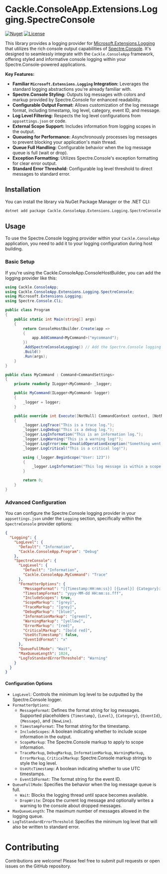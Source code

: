 ﻿# Cackle.ConsoleApp.Extensions.Logging.SpectreConsole

[![Nuget](https://img.shields.io/nuget/v/Cackle.ConsoleApp)](https://www.nuget.org/packages/Cackle.ConsoleApp.Extensions.Logging.SpectreConsole)
[![License](https://img.shields.io/github/license/mrUlrik/Cackle.ConsoleApp)](https://github.com/mrUlrik/Cackle.ConsoleApp/blob/main/LICENSE)

This library provides a logging provider for [Microsoft.Extensions.Logging](https://docs.microsoft.com/en-us/dotnet/core/extensions/logging) that utilizes the rich console output capabilities of [Spectre.Console](https://spectreconsole.net/). It's designed to seamlessly integrate with the `Cackle.ConsoleApp` framework, offering styled and informative console logging within your Spectre.Console-powered applications.

**Key Features:**

* **Familiar `Microsoft.Extensions.Logging` Integration:** Leverages the standard logging abstractions you're already familiar with.
* **Spectre.Console Styling:** Outputs log messages with colors and markup provided by Spectre.Console for enhanced readability.
* **Configurable Output Format:** Allows customization of the log message format, including timestamp, log level, category, event ID, and message.
* **Log Level Filtering:** Respects the log level configurations from `appsettings.json` or code.
* **External Scope Support:** Includes information from logging scopes in the output.
* **Queueing for Performance:** Asynchronously processes log messages to prevent blocking your application's main thread.
* **Queue Full Handling:** Configurable behavior when the log message queue is full (wait or drop).
* **Exception Formatting:** Utilizes Spectre.Console's exception formatting for clear error output.
* **Standard Error Threshold:** Configurable log level threshold to direct messages to standard error.

## Installation

You can install the library via NuGet Package Manager or the .NET CLI:

```bash
dotnet add package Cackle.ConsoleApp.Extensions.Logging.SpectreConsole
```

## Usage

To use the Spectre.Console logging provider within your `Cackle.ConsoleApp` application, you need to add it to your logging configuration during host building.

### Basic Setup

If you're using the Cackle.ConsoleApp.ConsoleHostBuilder, you can add the logging provider like this:
```csharp
using Cackle.ConsoleApp;
using Cackle.ConsoleApp.Extensions.Logging.SpectreConsole;
using Microsoft.Extensions.Logging;
using Spectre.Console.Cli;

public class Program
{
    public static int Main(string[] args)
    {
        return ConsoleHostBuilder.Create(app =>
        {
            app.AddCommand<MyCommand>("mycommand");
        })
        .AddSpectreConsoleLogging() // Add the Spectre.Console logging provider
        .Build()
        .Run(args);
    }
}

public class MyCommand : Command<CommandSettings>
{
    private readonly ILogger<MyCommand> _logger;

    public MyCommand(ILogger<MyCommand> logger)
    {
        _logger = logger;
    }

    public override int Execute([NotNull] CommandContext context, [NotNull] CommandSettings settings)
    {
        _logger.LogTrace("This is a trace log.");
        _logger.LogDebug("This is a debug log.");
        _logger.LogInformation("This is an information log.");
        _logger.LogWarning("This is a warning log!");
        _logger.LogError(new InvalidOperationException("Something went wrong!"), "This is an error log.");
        _logger.LogCritical("This is a critical log!");

        using (_logger.BeginScope("User: 123"))
        {
            _logger.LogInformation("This log message is within a scope.");
        }

        return 0;
    }
}
```

### Advanced Configuration
You can configure the Spectre.Console logging provider in your `appsettings.json` under the `Logging` section, specifically within the `SpectreConsole` provider options:
```json
{
  "Logging": {
    "LogLevel": {
      "Default": "Information",
      "Cackle.ConsoleApp.Program": "Debug"
    },
    "SpectreConsole": {
      "LogLevel": {
        "Default": "Information",
        "Cackle.ConsoleApp.MyCommand": "Trace"
      },
      "FormatterOptions": {
        "MessageFormat": "[{Timestamp:HH:mm:ss}] [{Level}] {Category}: {Message}{NewLine}{Exception}",
        "TimestampFormat": "yyyy-MM-dd HH:mm:ss.fff",
        "IncludeScopes": true,
        "ScopeMarkup": "[grey]",
        "TraceMarkup": "[grey]",
        "DebugMarkup": "[blue]",
        "InformationMarkup": "[green]",
        "WarningMarkup": "[yellow]",
        "ErrorMarkup": "[red]",
        "CriticalMarkup": "[bold red]",
        "UseUtcTimestamp": false,
        "EventIdFormat": "x"
      },
      "QueueFullMode": "Wait",
      "MaxQueueLength": 1024,
      "LogToStandardErrorThreshold": "Warning"
    }
  }
}
```

#### Configuration Options
* `LogLevel`: Controls the minimum log level to be outputted by the Spectre.Console logger.
* `FormatterOptions`:
  * `MessageFormat`: Defines the format string for log messages. Supported placeholders `{Timestamp}`, `{Level}`, `{Category}`, `{EventId}`, `{Message}`, and `{NewLine}`.
  * `TimestampFormat`: The format string for the timestamp.
  * `IncludeScopes`: A boolean indicating whether to include scope information in the output.
  * `ScopeMarkup`: The Spectre.Console markup to apply to scope information.
  * `TraceMarkup`, `DebugMarkup`, `InformationMarkup`, `WarningMarkup`, `ErrorMarkup`, `CriticalMarkup`: Spectre.Console markup strings to style the log level.
  * `UseUtcTimestamp`: A boolean indicating whether to use UTC timestamps.
  * `EventIdFormat`: The format string for the event ID.
* `QueueFullMode`: Specifies the behavior when the log message queue is full.
  * `Wait`: Blocks the logging thread until space becomes available.
  * `DropWrite`: Drops the current log message and optionally writes a warning to the console about dropped messages.
* `MaxQueueLength`: The maximum number of messages allowed in the logging queue.
* `LogToStandardErrorThreshold`: Specifies the minimum log level that will also be written to standard error.

# Contributing
Contributions are welcome! Please feel free to submit pull requests or open issues on the GitHub repository.